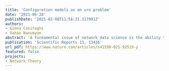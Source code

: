 ```yaml
---
title: 'Configuration models as an urn problem'
date: '2021-06-28'
publishDate: '2021-02-08T11:56:31.117991Z'
authors:
- Giona Casiraghi
- Vahan Nanumyan
abstract: 'A fundamental issue of network data science is the ability to discern observed features that can be expected at random from those beyond such expectations. Configuration models play a crucial role there, allowing us to compare observations against degree-corrected null-models. Nonetheless, existing formulations have limited large-scale data analysis applications either because they require expensive Monte-Carlo simulations or lack the required flexibility to model real-world systems. With the generalized hypergeometric ensemble, we address both problems. To achieve this, we map the configuration model to an urn problem, where edges are represented as balls in an appropriately constructed urn. Doing so, we obtain the generalized hypergeometric ensemble of random graphs: a random graph model reproducing and extending the properties of standard configuration models, with the critical advantage of a closed-form probability distribution.'
publication: 'Scientific Reports 11, 13416'
url_pdf: https://www.nature.com/articles/s41598-021-92519-y
featured: false
projects:
- Network Theory
---
```


